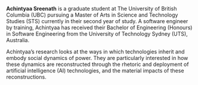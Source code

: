 <b>Achintyaa Sreenath</b> is a graduate student at The University of British Columbia (UBC) pursuing a Master of Arts in Science and Technology Studies (STS) currently in their second year of study. A software engineer by training, Achintyaa has received their Bachelor of Engineering (Honours) in Software Engineering from the University of Technology Sydney (UTS), Australia. 

Achintyaa’s research looks at the ways in which technologies inherit and embody social dynamics of power. They are particularly interested in how these dynamics are reconstructed through the rhetoric and deployment of artificial intelligence (AI) technologies, and the material impacts of these reconstructions.

